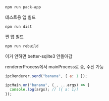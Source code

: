 ```sh
npm run pack-app
```

테스트용 앱 빌드

```sh
npm run dist
```

찐 앱 빌드

```sh
npm run rebuild
```

이거 안하면 better-sqlite3 안돌아감

rendererProcess에서 mainProcess로 송, 수신 가능

```js
ipcRenderer.send("banana", { a: 1 });
```

```js
ipcMain.on("banana", (_, ...args) => {
  console.log(args); // [{ a: 1}]
});
```
